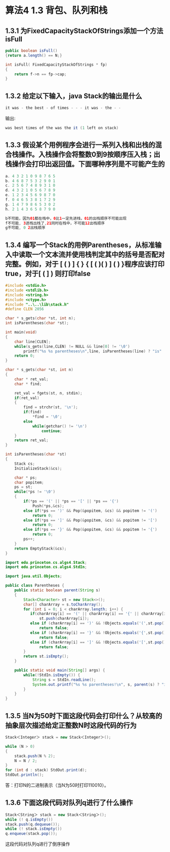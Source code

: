 # 算法4 1.3 背包、队列和栈

## 1.3.1 为FixedCapacityStackOfStrings添加一个方法isFull

```java
public boolean isFull()
{return a.length() == N;}
```

```c
int isFull( FixedCapacityStackOfStrings * fp)
{
    return f->n == fp->cap;
}
```

## 1.3.2 给定以下输入，java Stack的输出是什么

```java
it was - the best - of times - - - it was - the - -
```

输出:

```java
was best times of the was the it (1 left on stack)
```

## 1.3.3 假设某个用例程序会进行一系列入栈和出栈的混合栈操作。入栈操作会将整数0到9按顺序压入栈；出栈操作会打印出返回值。下面哪种序列是不可能产生的

```java
a. 4 3 2 1 0 9 8 7 6 5
b. 4 6 8 7 5 3 2 9 0 1
c. 2 5 6 7 4 8 9 3 1 0
d. 4 3 2 1 0 5 6 7 8 9
e. 1 2 3 4 5 6 9 8 7 0
f. 0 4 6 5 3 8 1 7 2 9
g. 1 4 7 9 8 6 5 3 0 2
h. 2 1 4 3 6 5 8 7 9 0

b不可能，因为01都在栈中，0比1一定先进栈，01的出栈顺序不可能出现
f不可能, 3进栈出栈了,21同时在栈中，不可能12出栈顺序
g不可能, 0 2出栈顺序
```

## 1.3.4 编写一个Stack的用例Parentheses，从标准输入中读取一个文本流并使用栈判定其中的括号是否配对完整。例如，对于 [ ( ) ] { } { [ ( )( ) ] ( ) }程序应该打印true，对于[ ( ] ) 则打印false

```c
#include <stdio.h>
#include <stdlib.h>
#include <string.h>
#include <ctype.h>
#include "..\..\lib\stack.h"
#define CLEN 2056

char * s_gets(char *st, int n);
int isParentheses(char *st);

int main(void)
{
    char line[CLEN];
    while(s_gets(line,CLEN) != NULL && line[0] != '\0')
        printf("%s %s parentheses\n",line, isParentheses(line) ? "is" : "not");
    return 0;
}

char * s_gets(char *st, int n)
{
    char * ret_val;
    char * find;

    ret_val = fgets(st, n, stdin);
    if(ret_val)
    {
        find = strchr(st, '\n');
        if(find)
            *find = '\0';
        else
            while(getchar() != '\n')
                continue;
    }
    return ret_val;
}

int isParentheses(char *st)
{
    Stack cs;
    InitializeStack(&cs);

    char * ps;
    char popitem;
    ps = st;
    while(*ps != '\0')
    {
        if(*ps == '(' || *ps == '[' || *ps == '{')
            Push(*ps,&cs);
        else if(*ps == ')' && Pop(&popitem, &cs) && popitem != '(')
            return 0;
        else if(*ps == ']' && Pop(&popitem, &cs) && popitem != '[')
            return 0;
        else if(*ps == '}' && Pop(&popitem, &cs) && popitem != '{')
            return 0;
        ps++;
    }
    return EmptyStack(&cs);
}
```

```java
import edu.princeton.cs.algs4.Stack;
import edu.princeton.cs.algs4.StdIn;

import java.util.Objects;

public class Parentheses {
    public static boolean parent(String s)
    {
        Stack<Character> st = new Stack<>();
        char[] charArray = s.toCharArray();
        for (int i = 0; i < charArray.length; i++) {
           if(charArray[i] == '(' || charArray[i] == '{' || charArray[i] == '[' )
               st.push(charArray[i]);
           else if (charArray[i] == ')' && !Objects.equals('(',st.pop()))
               return false;
           else if (charArray[i] == '}' && !Objects.equals('{',st.pop()))
               return false;
           else if (charArray[i] == ']' && !Objects.equals('[',st.pop()))
               return false;
        }
        return st.isEmpty();
    }

    public static void main(String[] args) {
        while(!StdIn.isEmpty()) {
            String s = StdIn.readLine();
            System.out.printf("%s %s parentheses!\n", s, parent(s) ? "is" : "not");
        }
    }
}
```

## 1.3.5 当N为50时下面这段代码会打印什么？从较高的抽象层次描述给定正整数N时这段代码的行为

```java
Stack＜Integer＞ stack = new Stack＜Integer＞();

while (N > 0)
{
    stack.push(N % 2);
    N = N / 2;
}
for (int d : stack) StdOut.print(d);
StdOut.println();
```

答：打印N的二进制表示（当N为50时打印110010）。

## 1.3.6 下面这段代码对队列q进行了什么操作

```java
Stack＜String＞ stack = new Stack＜String＞();
while (! q.isEmpty())
stack.push(q.dequeue());
while (! stack.isEmpty())
q.enqueue(stack.pop());
```

这段代码对队列q进行了倒序操作

